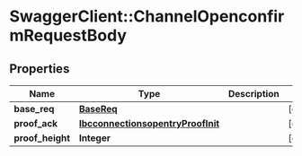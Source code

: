# SwaggerClient::ChannelOpenconfirmRequestBody

## Properties
Name | Type | Description | Notes
------------ | ------------- | ------------- | -------------
**base_req** | [**BaseReq**](BaseReq.md) |  | [optional] 
**proof_ack** | [**IbcconnectionsopentryProofInit**](IbcconnectionsopentryProofInit.md) |  | [optional] 
**proof_height** | **Integer** |  | [optional] 


